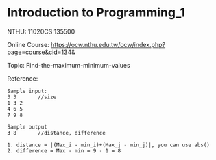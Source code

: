 # Introduction to Programming_1

NTHU: 11020CS 135500

Online Course: https://ocw.nthu.edu.tw/ocw/index.php?page=course&cid=134&

Topic: Find-the-maximum-minimum-values

Reference: 


```javascript=
Sample input:
3 3       //size
1 3 2
4 6 5
7 9 8

Sample output
3 8       //distance, difference

1. distance = |(Max_i - min_i)+(Max_j - min_j)|, you can use abs()
2. difference = Max - min = 9 - 1 = 8
```
